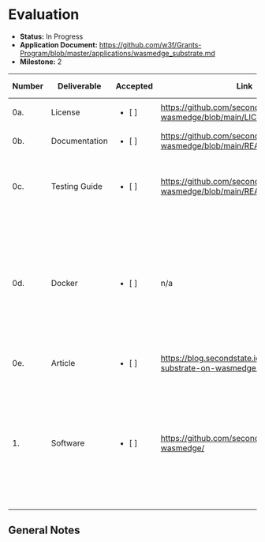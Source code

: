 # Evaluation

- **Status:** In Progress
- **Application Document:** https://github.com/w3f/Grants-Program/blob/master/applications/wasmedge_substrate.md
- **Milestone:** 2

| Number | Deliverable | Accepted | Link | Evaluation Notes |
| ------ | ----------- | -------- | ---- |----------------- |
| 0a. | License | <ul><li>[ ] </li></ul>  | https://github.com/second-state/substrate-wasmedge/blob/main/LICENSE | ...| 
| 0b. | Documentation | <ul><li>[ ] </li></ul>  | https://github.com/second-state/substrate-wasmedge/blob/main/README.md | ...| 
| 0c. | Testing Guide | <ul><li>[ ] </li></ul>  | https://github.com/second-state/substrate-wasmedge/blob/main/README.md | The documentation contains step-by-step guides for testing| 
| 0d. | Docker | <ul><li>[ ] </li></ul>  | n/a | We are using standard cross-platform Substrate build instructions. It should work on all flavors of Linux and Windows. No Docker is needed. | 
| 0e. | Article | <ul><li>[ ] </li></ul>  | https://blog.secondstate.io/post/20220811-substrate-on-wasmedge/ | ...| 
| 1. | Software | <ul><li>[ ] </li></ul>  | https://github.com/second-state/substrate-wasmedge/ | The `--wasm-execution` CLI option in `cargo run` allows us to choose between the two WebAssembly runtime (WasmEdge or wasmtime) for the substrate node. | 

## General Notes

